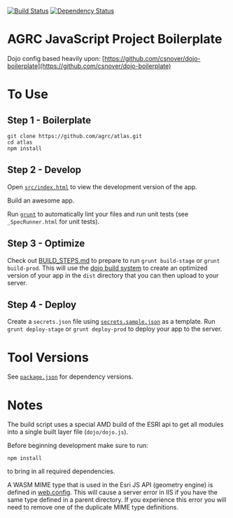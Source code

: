 [![Build Status](https://travis-ci.org/agrc/atlas.svg?branch=master)](https://travis-ci.org/agrc/atlas) [![Dependency Status](https://gemnasium.com/agrc/atlas.svg)](https://gemnasium.com/agrc/atlas)

AGRC JavaScript Project Boilerplate
===================================

Dojo config based heavily upon: [https://github.com/csnover/dojo-boilerplate](https://github.com/csnover/dojo-boilerplate)

# To Use

## Step 1 - Boilerplate

```
git clone https://github.com/agrc/atlas.git
cd atlas
npm install
```

## Step 2 - Develop

Open [`src/index.html`](src/index.html) to view the development version of the app.

Build an awesome app.

Run [`grunt`](http://gruntjs.com/) to automatically lint your files and run unit tests (see `_SpecRunner.html` for unit tests).

## Step 3 - Optimize

Check out [BUILD_STEPS.md](https://github.com/agrc/atlas/blob/master/BUILD_STEPS.md) to prepare to run `grunt build-stage` or `grunt build-prod`. This will use the [dojo build system](http://dojotoolkit.org/reference-guide/build/) to create an optimized version of your app in the `dist` directory that you can then upload to your server.

## Step 4 - Deploy

Create a `secrets.json` file using [`secrets.sample.json`](secrets.sample.json) as a template. Run `grunt deploy-stage` or `grunt deploy-prod` to deploy your app to the server.

# Tool Versions

See [`package.json`](package.json) for dependency versions.

# Notes

The build script uses a special AMD build of the ESRI api to get all modules into a single built layer file (`dojo/dojo.js`).

Before beginning development make sure to run:
```
npm install
```
to bring in all required dependencies.

A WASM MIME type that is used in the Esri JS API (geometry engine) is defined in [web.config](_src/web.config). This will cause a server error in IIS if you have the same type defined in a parent directory. If you experience this error you will need to remove one of the duplicate MIME type definitions.
